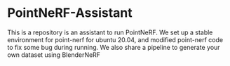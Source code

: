 # PointNeRF-Assistant
This is a repository is an assistant to run PointNeRF. We set up a stable environment for point-nerf for ubuntu 20.04, and modified point-nerf code to fix some bug during running. We also share a pipeline to generate your own dataset using BlenderNeRF
